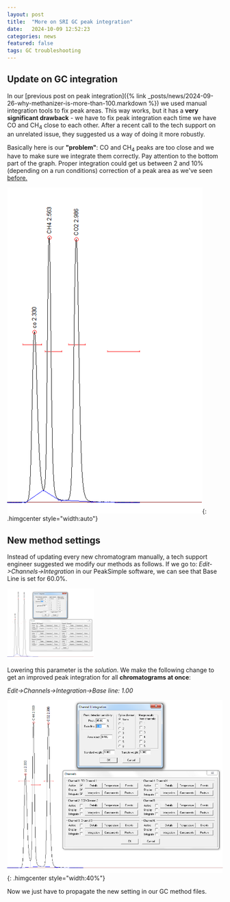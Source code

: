 ```yaml
---
layout: post
title:  "More on SRI GC peak integration"
date:   2024-10-09 12:52:23
categories: news
featured: false
tags: GC troubleshooting
--- 
```

## Update on GC integration
In our [previous post on peak integration]({% link _posts/news/2024-09-26-why-methanizer-is-more-than-100.markdown %}) we used manual integration tools to fix peak areas. This way works, but it has a **very significant drawback** - we have to fix peak integration each time we have CO and CH<sub>4</sub> close to each other. After a recent call to the tech support on an unrelated issue, they suggested us a way of doing it more robustly.

Basically here is our **"problem"**:
CO and CH<sub>4</sub> peaks are too close and we have to make sure we integrate them correctly. Pay attention to the bottom part of the graph. Proper integration could get us between 2 and 10% (depending on a run conditions) correction of a peak area as we've seen <a href="why-methanizer-is-more-than-100">before.</a> 

<!-- inserting image with mardown -->
![](/images/gc2.1.png){: .himgcenter style="width:auto"}
## New method settings
Instead of updating every new chromatogram manually, a tech support engineer suggested we modify our methods as follows. If we go to: *Edit->Channels->Integration* in our PeakSimple software, we can see that Base Line is set for 60.0%.

<!-- inserting image with html -->
<img src="/images/gc2.2.png" class="himgcenter" style="width: 40%;">


Lowering this parameter is the *solution*. We make the following change 
to get an improved peak integration for all **chromatograms at once**:

*Edit->Channels->Integration->Base line: 1.00*

![](/images/gc2.3.png){: .himgcenter style="width:40%"}

Now we just have to propagate the new setting in our GC method files.



